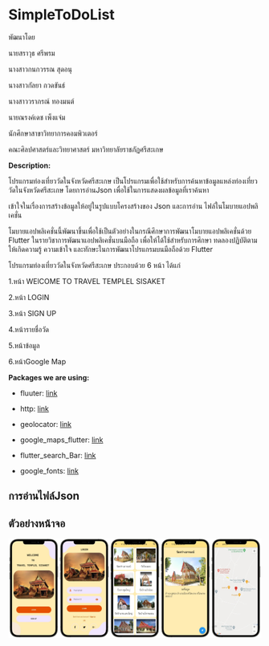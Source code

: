 # SimpleToDoList

พัฒนาโดย

นายสราวุธ ศรีพรม

นางสาวกนกวรรณ สุดอนุ

นางสาวกัลยา กวดขันธ์

นางสาววราภรณ์ ทองมนต์

นายณรงค์เดช เพ็งแจ่ม

นักศึกษาสาขาวิทยาการคอมพิวเตอร์

คณะศิลปศาสตร์และวิทยาศาสตร์ มหาวิทยาลัยราชภัฏศรีสะเกษ

**Description:**

โปรแกรมท่องเที่ยววัดในจังหวัดศรีสะเกษ เป็นโปรแกรมเพื่อใช้สำหรับการค้นหาข้อมูลแหล่งท่องเที่ยววัดในจังหวัดศรีสะเกษ โดยการอ่านJson เพื่อใช้ในการแสดงผลข้อมูลที่เราค้นหา

เข้าใจในเรื่องการสร้างข้อมูลให้อยู่ในรูปแบบโครงสร้างของ Json และการอ่าน ไฟล์ในโมบายแอปพลิเคชั่น

โมบายแอปพลิเคชั่นนี้พัฒนาขึ้นเพื่อใช้เป็นตัวอย่างในกรณีศึกษาการพัฒนาโมบายแอปพลิเคชั่นด้วย Flutter ในรายวิชาการพัฒนาแอปพลิเคชั่นบนมือถือ เพื่อให้ได้ใช้สำหรับการศึกษา ทดลองปฏิบัติตาม ให้เกิดความรู้ ความเข้าใจ และทักษะในการพัฒนาโปรแกรมบนมือถือด้วย Flutter

โปรแกรมท่องเที่ยววัดในจังหวัดศรีสะเกษ ประกอบด้วย 6 หน้า ได้แก่

1.หน้า WElCOME TO TRAVEL TEMPLEL SISAKET

2.หน้า LOGIN

3.หน้า SIGN UP

4.หน้ารายชื่อวัด

5.หน้าข้อมูล

6.หน้าGoogle Map

**Packages we are using:**

- fluuter: [link](https://pub.dev/packages/flutter_svg)

- http: [link](https://pub.dev/packages/http)

- geolocator: [link](https://pub.dev/packages/geolocator)

- google_maps_flutter: [link](https://pub.dev/packages/google_maps_flutter)

- flutter_search_Bar: [link](https://pub.dev/packages/flutter_search_bar)

- google_fonts: [link](https://pub.dev/packages/google_fonts)

## การอ่านไฟล์Json

## ตัวอย่างหน้าจอ

![img](./img.jpg)
